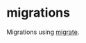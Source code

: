 # migrations

Migrations using [migrate][migrate].

[migrate]: https://github.com/golang-migrate/migrate
